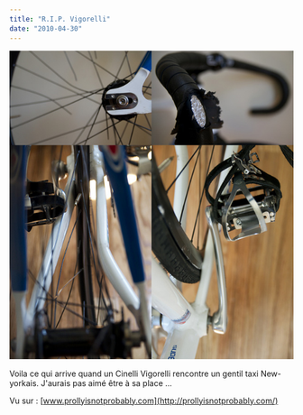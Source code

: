 ```yaml
---
title: "R.I.P. Vigorelli"
date: "2010-04-30"
---
```


![](images/ripvigorelli.jpg "RIP Vigorelli")

Voila ce qui arrive quand un Cinelli Vigorelli rencontre un gentil taxi New-yorkais. J'aurais pas aimé être à sa place ...

Vu sur : [www.prollyisnotprobably.com](http://prollyisnotprobably.com/)
